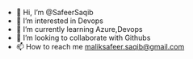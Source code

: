 - 👋 Hi, I’m @SafeerSaqib
- 👀 I’m interested in Devops
- 🌱 I’m currently learning Azure,Devops
- 💞️ I’m looking to collaborate with Githubs
- 📫 How to reach me maliksafeer.saqib@gmail.com

<!---
SafeerSaqib/SafeerSaqib is a ✨ special ✨ repository because its `README.md` (this file) appears on your GitHub profile.
You can click the Preview link to take a look at your changes.
--->
